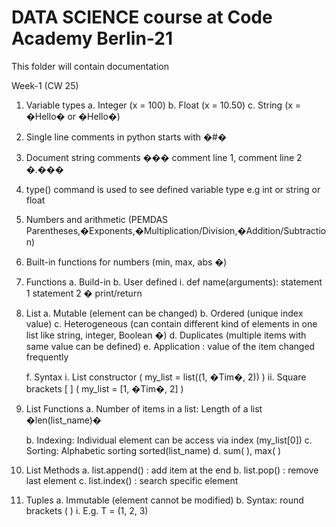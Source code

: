 # DATA SCIENCE course at Code Academy Berlin-21

This folder will contain documentation


Week-1 (CW 25)

1. Variable types
	a. Integer (x = 100)
	b. Float (x = 10.50)
	c. String (x = �Hello� or �Hello�)

2. Single line comments in python starts with �#�

3. Document string comments ��� comment line 1, comment line 2 �.���

4. type() command is used to see defined variable type e.g int or string or float

5. Numbers and arithmetic (PEMDAS Parentheses,�Exponents,�Multiplication/Division,�Addition/Subtraction)

6. Built-in functions for numbers (min, max, abs �)

7. Functions
	a. Build-in
	b. User defined
		i. def name(arguments):
			statement 1
			statement 2 �
			print/return

8. List
	a. Mutable (element can be changed)
	b. Ordered (unique index value)
	c. Heterogeneous (can contain different kind of elements in one list like string, integer, 	Boolean �)
	d. Duplicates (multiple items with same value can be defined)
	e. Application : value of the item changed frequently

	f. Syntax
		i. List constructor ( my_list = list((1, �Tim�, 2)) )
		ii. Square brackets [ ] ( my_list = [1, �Tim�, 2] )

9. List Functions
	a. Number of items in a list: Length of a list �len(list_name)�

	b. Indexing: Individual element can be access via index (my_list[0])
	c. Sorting: Alphabetic sorting sorted(list_name)
	d. sum( ), max( )
 
10. List Methods
	a. list.append() : add item at the end
	b. list.pop() : remove last element
	c. list.index() : search specific element
11. Tuples
	a. Immutable (element cannot be modified)
	b. Syntax: round brackets ( )
		i. E.g. T = (1, 2, 3)

